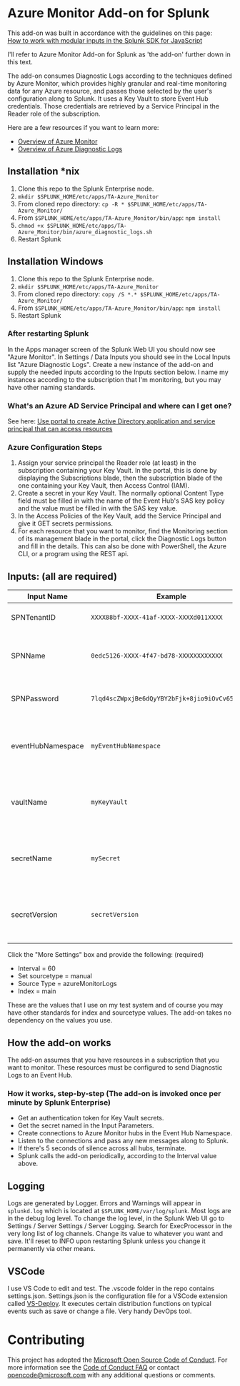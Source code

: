 # Azure Monitor Add-on for Splunk

This add-on was built in accordance with the guidelines on this page:<br/>
[How to work with modular inputs in the Splunk SDK for JavaScript](http://dev.splunk.com/view/javascript-sdk/SP-CAAAEXM)

I'll refer to Azure Monitor Add-on for Splunk as 'the add-on' further down in this text.

The add-on consumes Diagnostic Logs according to the techniques defined by Azure Monitor, which provides highly granular and real-time monitoring data for any Azure resource, and passes those selected by the user's configuration along to Splunk. It uses a Key Vault to store Event Hub credentials. Those credentials are retrieved by a Service Principal in the Reader role of the subscription. 

Here are a few resources if you want to learn more:<br/>
* [Overview of Azure Monitor](https://docs.microsoft.com/en-us/azure/monitoring-and-diagnostics/monitoring-overview)
* [Overview of Azure Diagnostic Logs](https://docs.microsoft.com/en-us/azure/monitoring-and-diagnostics/monitoring-overview-of-diagnostic-logs)

## Installation *nix

1. Clone this repo to the Splunk Enterprise node.
2. `mkdir $SPLUNK_HOME/etc/apps/TA-Azure_Monitor`
3. From cloned repo directory: 
   `cp -R * $SPLUNK_HOME/etc/apps/TA-Azure_Monitor/`
4. From `$SPLUNK_HOME/etc/apps/TA-Azure_Monitor/bin/app`:
   `npm install`
5. `chmod +x $SPLUNK_HOME/etc/apps/TA-Azure_Monitor/bin/azure_diagnostic_logs.sh`
6. Restart Splunk <br/>

## Installation Windows

1. Clone this repo to the Splunk Enterprise node.
2. `mkdir $SPLUNK_HOME/etc/apps/TA-Azure_Monitor`
3. From cloned repo directory: 
   `copy /S *.* $SPLUNK_HOME/etc/apps/TA-Azure_Monitor/`
4. From `$SPLUNK_HOME/etc/apps/TA-Azure_Monitor/bin/app`:
   `npm install`
5. Restart Splunk <br/>

### After restarting Splunk
In the Apps manager screen of the Splunk Web UI you should now see "Azure Monitor". In Settings / Data Inputs you should see in the Local Inputs list "Azure Diagnostic Logs". Create a new instance of the add-on and supply the needed inputs according to the Inputs section below. I name my instances according to the subscription that I'm monitoring, but you may have other naming standards.

### What's an Azure AD Service Principal and where can I get one?
See here: [Use portal to create Active Directory application and service principal that can access resources](https://docs.microsoft.com/en-us/azure/azure-resource-manager/resource-group-create-service-principal-portal)<br/>

### Azure Configuration Steps

1. Assign your service principal the Reader role (at least) in the subscription containing your Key Vault. In the portal, this is done by displaying the Subscriptions blade, then the subscription blade of the one containing your Key Vault, then Access Control (IAM). 
2. Create a secret in your Key Vault. The normally optional Content Type field must be filled in with the name of the Event Hub's SAS key policy and the value must be filled in with the SAS key value.
3. In the Access Policies of the Key Vault, add the Service Principal and give it GET secrets permissions.
4. For each resource that you want to monitor, find the Monitoring section of its management blade in the portal, click the Diagnostic Logs button and fill in the details. This can also be done with PowerShell, the Azure CLI, or a program using the REST api.

## Inputs: (all are required)

| Input Name | Example | Notes |
|------------|---------|-------|
| SPNTenantID | `XXXX88bf-XXXX-41af-XXXX-XXXXd011XXXX` | your Azure AD tenant id |
| SPNName | `0edc5126-XXXX-4f47-bd78-XXXXXXXXXXXX` | your Service Principal Application ID |
| SPNPassword | `7lqd4scZWpxjBe6dQyYBY2bFjk+8jio9iOvCv65gf9w=` | your Service Principal password |
| eventHubNamespace | `myEventHubNamespace` | the namespace of the event hub receiving logs |
| vaultName | `myKeyVault` | Name of the key vault containing your secrets |
| secretName | `mySecret` | Name of the secret containing your event hub SAS credentials |
| secretVersion | `secretVersion` | Version of the secret containing your event hub SAS credentials |

Click the "More Settings" box and provide the following: (required)
* Interval = 60
* Set sourcetype = manual
* Source Type = azureMonitorLogs
* Index = main

These are the values that I use on my test system and of course you may have other standards for index and sourcetype values. The add-on takes no dependency on the values you use.

## How the add-on works
The add-on assumes that you have resources in a subscription that you want to monitor. These resources must be configured to send Diagnostic Logs to an Event Hub.<br/>

### How it works, step-by-step (The add-on is invoked once per minute by Splunk Enterprise)
* Get an authentication token for Key Vault secrets.
* Get the secret named in the Input Parameters.
* Create connections to Azure Monitor hubs in the Event Hub Namespace.
* Listen to the connections and pass any new messages along to Splunk.
* If there's 5 seconds of silence across all hubs, terminate.
* Splunk calls the add-on periodically, according to the Interval value above.

## Logging

Logs are generated by Logger. Errors and Warnings will appear in `splunkd.log` which is located at `$SPLUNK_HOME/var/log/splunk`. Most logs are in the debug log level. To change the log level, in the Splunk Web UI go to Settings / Server Settings / Server Logging. Search for ExecProcessor in the very long list of log channels. Change its value to whatever you want and save. It'll reset to INFO upon restarting Splunk unless you change it permanently via other means.

## VSCode

I use VS Code to edit and test. The .vscode folder in the repo contains settings.json. Settings.json is the configuration file for a VSCode extension called [VS-Deploy](https://github.com/mkloubert/vs-deploy). It executes certain distribution functions on typical events such as save or change a file. Very handy DevOps tool.

# Contributing

This project has adopted the [Microsoft Open Source Code of Conduct](https://opensource.microsoft.com/codeofconduct/). For more information see the [Code of Conduct FAQ](https://opensource.microsoft.com/codeofconduct/faq/) or contact [opencode@microsoft.com](mailto:opencode@microsoft.com) with any additional questions or comments.
